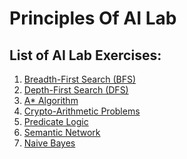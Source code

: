 # Principles Of AI Lab

## List of AI Lab Exercises:

1. [Breadth-First Search (BFS)](https://github.com/Esai-Keshav/principles-of-ai-lab/blob/main/Programs/BFS(breath).py)
2. [Depth-First Search (DFS)](https://github.com/Esai-Keshav/principles-of-ai-lab/blob/main/Programs/DFS(depth).py)
3. [A* Algorithm](https://github.com/Esai-Keshav/principles-of-ai-lab/blob/main/Programs/A_star.py)
4. [Crypto-Arithmetic Problems](https://github.com/Esai-Keshav/principles-of-ai-lab/blob/main/Programs/cryto_arthrmatic.py)
5. [Predicate Logic](https://github.com/Esai-Keshav/principles-of-ai-lab/blob/main/Programs/predicate-logic.py)
6. [Semantic Network](./Programs/sematic_net.py)
7. [Naive Bayes](./Programs/Naive_Bayes.py)

